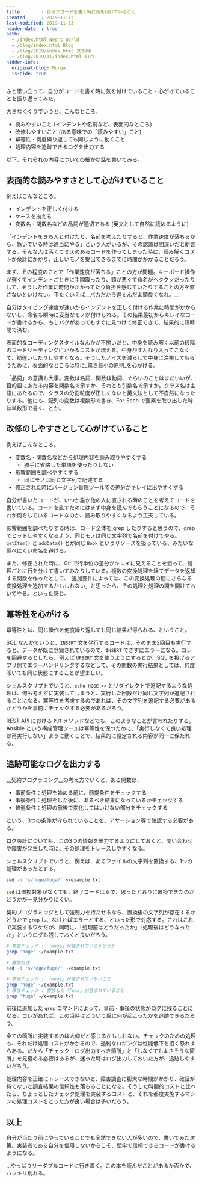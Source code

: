 ```yaml
---
title        : 自分がコードを書く時に気を付けていること
created      : 2019-11-13
last-modified: 2019-11-13
header-date  : true
path:
  - /index.html Neo's World
  - /blog/index.html Blog
  - /blog/2019/index.html 2019年
  - /blog/2019/11/index.html 11月
hidden-info:
  original-blog: Murga
  is-hide: true
---
```


ふと思い立って、自分がコードを書く時に気を付けていること・心がけていることを振り返ってみた。

大きなくくりでいうと、こんなところ。

- 読みやすいこと (インデントや名前など、表面的なところ)
- 改修しやすいこと (ある意味での「読みやすい」こと)
- 冪等性・何度繰り返しても同じように動くこと
- 処理内容を追跡できるログを出力する

以下、それぞれの内容についての細かな話を書いてみる。

## 表面的な読みやすさとして心がけていること

例えばこんなところ。

- インデントを正しく付ける
- ケースを揃える
- 変数名・関数名などの品詞が適切である (英文として自然に読めるように)

「インデントをきちんと付けたり、名前を考えたりすると、作業速度が落ちるから、急いでいる時は適当にやる」という人がいるが、その認識は間違いだと断言する。そんな人は汚くてミスのあるコードを作ってしまった時に、読み解くコストが余計にかかり、正しいモノを提出できるまでに時間がかかることだろう。

まず、その程度のことで「作業速度が落ちる」ことの方が問題。キーボード操作が遅くてインデントごときに手間取ったり、頭が悪くて命名がヘタクソだったりして、そうした作業に時間がかかってたり負担を感じていたりすることの方を直さないといけない。平たくいえば__バカだから遅ぇんだよ頭良くなれ。__

自分はタイピング速度が速いからインデントを正しく付ける作業に時間がかからないし、命名も瞬時に妥当なモノが付けられる。その結果最初からキレイなコードが書けるから、もしバグがあってもすぐに見つけて修正できて、結果的に短時間で済む。

表面的なコーディングスタイルなんかが不揃いだと、中身を読み解く以前の段階のコードリーディングにかかるコストが増える。中身がすんなり入ってこなくて、勘違いしたりしやすくなる。そうしたノイズを減らして中身に注視してもらうために、表面的なところは特に_驚き最小の原則_を心がける。

「品詞」の意識も大事。変数は名詞、関数は動詞、ぐらいのことはまだいいが、目的語にあたる内容を関数名で示すか、それとも引数名で示すか。クラス名は主語にあたるので、クラスの分割粒度が正しくないと英文法として不自然になったりする。他にも、配列の変数は複数形で書き、For-Each で要素を取り出した時は単数形で書く、とか。

## 改修のしやすさとして心がけていること

例えばこんなところ。

- 変数名・関数名などから処理内容を読み取りやすくする
  - 勝手に省略した単語を使ったりしない
- 影響範囲を調べやすくする
  - 同じモノは同じ文字列で記述する
- 修正された時にバージョン管理ツールでの差分がキレイに出やすくする

自分が書いたコードが、いつか誰か他の人に直される時のことを考えてコードを書いている。コードを直すためにはまず中身を読んでもらうことになるので、それが何をしているコードなのか、読み取りやすくなるよう工夫している。

影響範囲を調べたりする時は、コード全体を grep したりすると思うので、grep でヒットしやすくなるよう、同じモノは同じ文字列で名前を付けてやる。`getItem()` と `addData()` とが同じ `Book` というリソースを扱っている、みたいな調べにくい命名を避ける。

また、修正された時に、Git で行単位の差分がキレイに見えることを狙って、処理ごとに行を分けて書いてみたりしている。複数の変換処理を経てデータを返却する関数を作ったとして、「追加要件によっては、この変換処理の間にさらなる変換処理を追加するかもしれない」と思ったら、その処理と処理の間を開けておいてやる。といった感じ。

## 冪等性を心がける

冪等性とは、同じ操作を何度繰り返しても同じ結果が得られる、ということ。

SQL なんかでいうと、`INSERT` 文を発行するコードは、そのまま2回目も実行すると、データが既に登録されているので、`INSERT` できずにエラーになる。コレを回避するとしたら、例えば `UPSERT` 文を使うようにするとか、SQL を投げるアプリ側でエラーハンドリングするなどして、その関数の実行結果としては、何度叩いても同じ状態にすることが望ましい。

シェルスクリプトでいうと、`echo HOGE >>` とリダイレクトで追記するような処理は、何も考えずに実装してしまうと、実行した回数だけ同じ文字列が追記されることになる。冪等性を考慮するのであれば、その文字列を追記する必要があるかどうかを事前にチェックする必要があるだろう。

REST API における `PUT` メソッドなどでも、このようなことが言われたりする。Ansible という構成管理ツールは冪等性を保つために、「実行しなくて良い処理は再実行しない」ように動くことで、結果的に設定される内容が同一に保たれる。

## 追跡可能なログを出力する

__契約プログラミング__の考え方でいくと、ある関数は、

- 事前条件：処理を始める前に、前提条件をチェックする
- 事後条件：処理をした後に、あるべき結果になっているかチェックする
- 普遍条件：処理の前後で変化してはいけない部分をチェックする

という、3つの条件が守られていることを、アサーション等で確認する必要がある。

ログ設計についても、この3つの情報を出力するようにしておくと、問い合わせや障害が発生した時に、その処理をトレースしやすくなる。

シェルスクリプトでいうと、例えば、あるファイルの文字列を置換する、1つの処理があったとする。

```bash
sed -i 's/hoge/fuga/' ~/example.txt
```

`sed` は置換対象がなくても、終了コードは `0` で、思ったとおりに置換できたのかどうかが一見分かりにくい。

契約プログラミングとして強制力を持たせるなら、置換後の文字列が存在するかどうかで `grep` し、なければエラーとする、といった形で対応する。これはこれで実装するワケだが、同時に、「処理前はどうだったか」「処理後はどうなったか」というログも残しておくと良いだろう。

```bash
# 事前チェック : 「hoge」が含まれているかどうか
grep 'hoge' ~/example.txt

# 置換処理
sed -i 's/hoge/fuga/' ~/example.txt

# 事後チェック : 「hoge」が含まれていないこと
grep 'hoge' ~/example.txt
# 事後チェック : 置換した「fuga」が含まれていること
grep 'fuga' ~/example.txt
```

前後に追加した `grep` コマンドによって、事前・事後の状態がログに残ることになる。コレがあれば、この当時はどういう風に何が起こったかを追跡できるだろう。

全ての箇所に実装するのは大仰だと感じるかもしれない。チェックのための処理も、それだけ処理コストがかかるので、過剰なロギングは性能低下を招く恐れすらある。だから「チェック・ログ出力すべき箇所」と「しなくてもよさそうな箇所」を見極める必要はあるが、迷った時はログ出力しておいた方が、追跡しやすいだろう。

処理内容を正確にトレースできないと、障害調査に膨大な時間がかかり、確証が持てないと調査結果の信頼性も落ちることになる。そうした時間的コストと比べたら、ちょっとしたチェック処理を実装するコストと、それを都度実施するマシンの処理コストをとった方が良い場合は多いだろう。

## 以上

自分が当たり前にやっていることでも全然できない人が多いので、書いてみた次第。実装者である自分を信用しないからこそ、堅牢で信頼できるコードが書けるようになる。

…やっぱりリーダブルコードに行き着く。この本を読んだことがあるか否かで、ハッキリ別れる。
